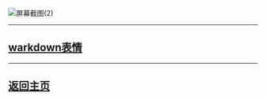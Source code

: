 
![屏幕截图(2)](https://user-images.githubusercontent.com/89624840/131201879-011cbc9b-bba9-4acc-9d3a-2e7141787f9b.png)

---

## [warkdown表情](happy.md)

---

## [返回主页](https://zlc1003.github.io/zero/b/b.html)
